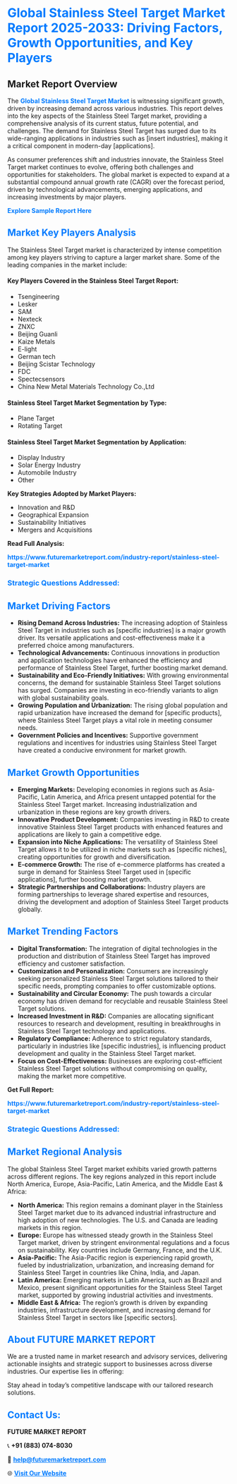 <h1 style="color: #007BFF;">Global Stainless Steel Target Market Report 2025-2033: Driving Factors, Growth Opportunities, and Key Players</h1>

<section id="overview">
<h2>Market Report Overview</h2>
<p>The <a href="https://www.futuremarketreport.com/industry-report/stainless-steel-target-market" style="color: #007BFF; text-decoration: none;"><strong>Global Stainless Steel Target Market</strong></a> is witnessing significant growth, driven by increasing demand across various industries. This report delves into the key aspects of the Stainless Steel Target market, providing a comprehensive analysis of its current status, future potential, and challenges. The demand for Stainless Steel Target has surged due to its wide-ranging applications in industries such as [insert industries], making it a critical component in modern-day [applications].</p>
<p>As consumer preferences shift and industries innovate, the Stainless Steel Target market continues to evolve, offering both challenges and opportunities for stakeholders. The global market is expected to expand at a substantial compound annual growth rate (CAGR) over the forecast period, driven by technological advancements, emerging applications, and increasing investments by major players.</p>
</section>

<section id="overview">
<p><a href="https://www.futuremarketreport.com/request-sample/reportId=86394" style="color: #007BFF; text-decoration: none;"><strong>Explore Sample Report Here</strong></a></p>
</section>

<section id="key-players">
<h2 style="color: #007BFF;">Market Key Players Analysis</h2>
<p>The Stainless Steel Target market is characterized by intense competition among key players striving to capture a larger market share. Some of the leading companies in the market include:</p>
<h4>Key Players Covered in the Stainless Steel Target Report:</h4>
<ul><li>Tsengineering</li><li>Lesker</li><li>SAM</li><li>Nexteck</li><li>ZNXC</li><li>Beijing Guanli</li><li>Kaize Metals</li><li>E-light</li><li>German tech</li><li>Beijing Scistar Technology</li><li>FDC</li><li>Spectecsensors</li><li>China New Metal Materials Technology Co.,Ltd</li></ul>
<h4>Stainless Steel Target Market Segmentation by Type:</h4>
<ul><li>Plane Target</li><li>Rotating Target</li></ul>

<h4>Stainless Steel Target Market Segmentation by Application:</h4>
<ul><li>Display Industry</li><li>Solar Energy Industry</li><li>Automobile Industry</li><li>Other</li></ul>
<p><strong>Key Strategies Adopted by Market Players:</strong></p>
<ul>
<li>Innovation and R&D</li>
<li>Geographical Expansion</li>
<li>Sustainability Initiatives</li>
<li>Mergers and Acquisitions</li>
</ul>
</section>

<section>
<p><strong>Read Full Analysis: </strong></p><a href="https://www.futuremarketreport.com/industry-report/stainless-steel-target-market" style="color: #007BFF; text-decoration: none;"><strong>https://www.futuremarketreport.com/industry-report/stainless-steel-target-market</strong></a>
<h3 style="color: #007BFF;">Strategic Questions Addressed:</h3>
</section>

<section id="driving-factors">
<h2 style="color: #007BFF;">Market Driving Factors</h2>
<ul>
<li><strong>Rising Demand Across Industries:</strong> The increasing adoption of Stainless Steel Target in industries such as [specific industries] is a major growth driver. Its versatile applications and cost-effectiveness make it a preferred choice among manufacturers.</li>
<li><strong>Technological Advancements:</strong> Continuous innovations in production and application technologies have enhanced the efficiency and performance of Stainless Steel Target, further boosting market demand.</li>
<li><strong>Sustainability and Eco-Friendly Initiatives:</strong> With growing environmental concerns, the demand for sustainable Stainless Steel Target solutions has surged. Companies are investing in eco-friendly variants to align with global sustainability goals.</li>
<li><strong>Growing Population and Urbanization:</strong> The rising global population and rapid urbanization have increased the demand for [specific products], where Stainless Steel Target plays a vital role in meeting consumer needs.</li>
<li><strong>Government Policies and Incentives:</strong> Supportive government regulations and incentives for industries using Stainless Steel Target have created a conducive environment for market growth.</li>
</ul>
</section>

<section id="growth-opportunities">
<h2 style="color: #007BFF;">Market Growth Opportunities</h2>
<ul>
<li><strong>Emerging Markets:</strong> Developing economies in regions such as Asia-Pacific, Latin America, and Africa present untapped potential for the Stainless Steel Target market. Increasing industrialization and urbanization in these regions are key growth drivers.</li>
<li><strong>Innovative Product Development:</strong> Companies investing in R&D to create innovative Stainless Steel Target products with enhanced features and applications are likely to gain a competitive edge.</li>
<li><strong>Expansion into Niche Applications:</strong> The versatility of Stainless Steel Target allows it to be utilized in niche markets such as [specific niches], creating opportunities for growth and diversification.</li>
<li><strong>E-commerce Growth:</strong> The rise of e-commerce platforms has created a surge in demand for Stainless Steel Target used in [specific applications], further boosting market growth.</li>
<li><strong>Strategic Partnerships and Collaborations:</strong> Industry players are forming partnerships to leverage shared expertise and resources, driving the development and adoption of Stainless Steel Target products globally.</li>
</ul>
</section>

<section id="trending-factors">
<h2 style="color: #007BFF;">Market Trending Factors</h2>
<ul>
<li><strong>Digital Transformation:</strong> The integration of digital technologies in the production and distribution of Stainless Steel Target has improved efficiency and customer satisfaction.</li>
<li><strong>Customization and Personalization:</strong> Consumers are increasingly seeking personalized Stainless Steel Target solutions tailored to their specific needs, prompting companies to offer customizable options.</li>
<li><strong>Sustainability and Circular Economy:</strong> The push towards a circular economy has driven demand for recyclable and reusable Stainless Steel Target solutions.</li>
<li><strong>Increased Investment in R&D:</strong> Companies are allocating significant resources to research and development, resulting in breakthroughs in Stainless Steel Target technology and applications.</li>
<li><strong>Regulatory Compliance:</strong> Adherence to strict regulatory standards, particularly in industries like [specific industries], is influencing product development and quality in the Stainless Steel Target market.</li>
<li><strong>Focus on Cost-Effectiveness:</strong> Businesses are exploring cost-efficient Stainless Steel Target solutions without compromising on quality, making the market more competitive.</li>
</ul>
</section>

<section>
<p><strong>Get Full Report: </strong></p><a href="https://www.futuremarketreport.com/industry-report/stainless-steel-target-market" style="color: #007BFF; text-decoration: none;"><strong>https://www.futuremarketreport.com/industry-report/stainless-steel-target-market</strong></a>
<h3 style="color: #007BFF;">Strategic Questions Addressed:</h3>
</section>


<section id="regional-analysis">
<h2 style="color: #007BFF;">Market Regional Analysis</h2>
<p>The global Stainless Steel Target market exhibits varied growth patterns across different regions. The key regions analyzed in this report include North America, Europe, Asia-Pacific, Latin America, and the Middle East & Africa:</p>
<ul>
<li><strong>North America:</strong> This region remains a dominant player in the Stainless Steel Target market due to its advanced industrial infrastructure and high adoption of new technologies. The U.S. and Canada are leading markets in this region.</li>
<li><strong>Europe:</strong> Europe has witnessed steady growth in the Stainless Steel Target market, driven by stringent environmental regulations and a focus on sustainability. Key countries include Germany, France, and the U.K.</li>
<li><strong>Asia-Pacific:</strong> The Asia-Pacific region is experiencing rapid growth, fueled by industrialization, urbanization, and increasing demand for Stainless Steel Target in countries like China, India, and Japan.</li>
<li><strong>Latin America:</strong> Emerging markets in Latin America, such as Brazil and Mexico, present significant opportunities for the Stainless Steel Target market, supported by growing industrial activities and investments.</li>
<li><strong>Middle East & Africa:</strong> The region’s growth is driven by expanding industries, infrastructure development, and increasing demand for Stainless Steel Target in sectors like [specific sectors].</li>
</ul>
</section>

<footer>
<h2 style="color: #007BFF;">About FUTURE MARKET REPORT</h2>
<p>We are a trusted name in market research and advisory services, delivering actionable insights and strategic support to businesses across diverse industries. Our expertise lies in offering:</p>

<p>Stay ahead in today’s competitive landscape with our tailored research solutions.</p>

<h2 style="color: #007BFF;">Contact Us:</h2>
<p><strong>FUTURE MARKET REPORT</strong></p>
<p>📞 <strong>+91 (883) 074-8030</strong></p>
<p>📧 <strong><a href="mailto:help@futuremarketreport.com" style="color: #007BFF;">help@futuremarketreport.com</a></strong></p>
<p>🌐 <strong><a href="https://www.futuremarketreport.com/" style="color: #007BFF;">Visit Our Website</a></strong></p>
</footer>